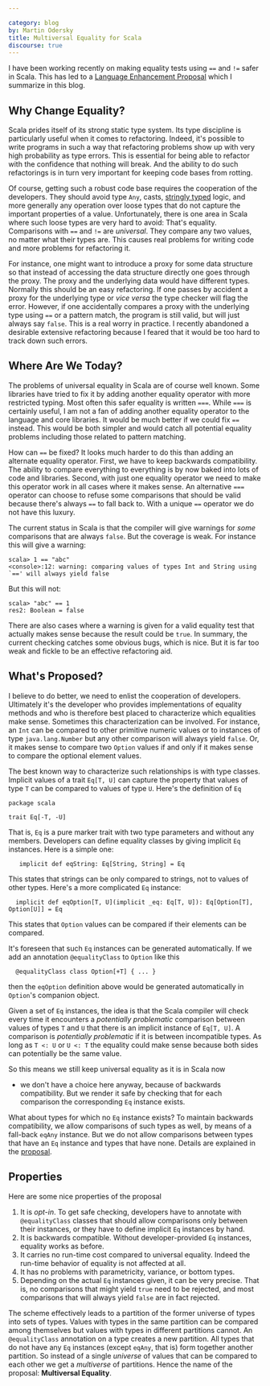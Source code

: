 ```yaml
---

category: blog
by: Martin Odersky
title: Multiversal Equality for Scala
discourse: true
---
```


I have been working recently on making equality tests using `==` and
`!=` safer in Scala. This has led to a [Language Enhancement
Proposal](https://github.com/lampepfl/dotty/issues/1247) which I summarize in this blog.

## Why Change Equality?

Scala prides itself of its strong static type system. Its type discipline is particularly useful when it comes to refactoring. Indeed, it's possible to write programs in such a way that refactoring problems show up with very high probability as type errors. This is essential for being able to refactor with the confidence that nothing will break. And the ability to do such refactorings is in turn very important for keeping code bases from rotting.

Of course, getting such a robust code base requires the cooperation of the developers. They should avoid type `Any`, casts, [stringly typed](http://c2.com/cgi/wiki?StringlyTyped) logic, and more generally any operation over loose types that do not capture the important properties of a value. Unfortunately, there is one area in Scala where such loose types are very hard to avoid: That's equality. Comparisons with `==` and `!=` are _universal_. They compare any two values, no matter what their types are. This causes real problems for writing code and more problems for refactoring it.

For instance, one might want to introduce a proxy for some data structure so that instead of accessing the data structure directly one goes through the proxy. The proxy and the underlying data would have different types. Normally this should be an easy refactoring. If one passes by accident a proxy for the underlying type or _vice versa_ the type checker will flag the error. However, if one accidentally compares a proxy with the underlying type using `==` or a pattern match, the program is still valid, but will just always say `false`. This is a real worry in practice. I recently abandoned a desirable extensive refactoring because I feared that it would be too hard to track down such errors.

## Where Are We Today?

The problems of universal equality in Scala are of course well
known. Some libraries have tried to fix it by adding another equality
operator with more restricted typing. Most often this safer equality
is written `===`. While `===` is certainly useful, I am not a fan of
adding another equality operator to the language and core
libraries. It would be much better if we could fix `==` instead. This
would be both simpler and would catch all potential equality problems
including those related to pattern matching.

How can `==` be fixed? It looks much harder to do this than adding an
alternate equality operator. First, we have to keep backwards
compatibility. The ability to compare everything to everything is by
now baked into lots of code and libraries.
Second, with just one equality operator
we need to make this operator work in all cases where it makes
sense. An alternative `===` operator can choose to refuse some
comparisons that should be valid because there's always `==`
to fall back to. With a unique `==` operator we do not have this
luxury.

The current status in Scala is that the compiler will give warnings
for _some_ comparisons that are always `false`. But the coverage is
weak. For instance this will give a warning:

    scala> 1 == "abc"
    <console>:12: warning: comparing values of types Int and String using `==' will always yield false

But this will not:

    scala> "abc" == 1
    res2: Boolean = false

There are also cases where a warning is given for a valid equality
test that actually makes sense because the result could be `true`. In
summary, the current checking catches some obvious bugs, which is
nice. But it is far too weak and fickle to be an effective refactoring
aid.


## What's Proposed?

I believe to do better, we need to enlist the cooperation of
developers. Ultimately it's the developer who provides implementations
of equality methods and who is therefore best placed to characterize
which equalities make sense. Sometimes this characterization can be
involved. For instance, an `Int` can be compared to other primitive
numeric values or to instances of type `java.lang.Number` but any other
comparison will always yield `false`. Or, it makes sense to compare
two `Option` values if and only if it makes sense to compare the optional
element values.

The best known way to characterize such relationships is with type
classes. Implicit values of a trait `Eq[T, U]` can capture the
property that values of type `T` can be compared to values of type
`U`. Here's the definition of `Eq`

    package scala

    trait Eq[-T, -U]

That is, `Eq` is a pure marker trait with two type parameters and without
any members.  Developers can define equality classes by giving
implicit `Eq` instances. Here is a simple one:

       implicit def eqString: Eq[String, String] = Eq

This states that strings can be only compared to strings, not to values of other types.
Here's a more complicated `Eq` instance:

      implicit def eqOption[T, U](implicit _eq: Eq[T, U]): Eq[Option[T], Option[U]] = Eq

This states that `Option` values can be compared if their elements can be compared.

It's foreseen that such `Eq` instances can be generated automatically. If we add
an annotation `@equalityClass` to `Option` like this

      @equalityClass class Option[+T] { ... }

then the `eqOption` definition above would be generated automatically in `Option`'s companion object.

Given a set of `Eq` instances, the idea is that the Scala
compiler will check every time it encounters a _potentially
problematic_ comparison between values of types `T` and `U` that there
is an implicit instance of `Eq[T, U]`. A comparison is _potentially
problematic_ if it is between incompatible types. As long as `T <: U`
or `U <: T` the equality could make sense because both sides can
potentially be the same value.

So this means we still keep universal equality as it is in Scala now
- we don't have a choice here anyway, because of backwards
compatibility. But we render it safe by checking that for each
comparison the corresponding `Eq` instance exists.

What about types for which no `Eq` instance exists? To maintain
backwards compatibility, we allow comparisons of such types as well,
by means of a fall-back `eqAny` instance. But we do not allow comparisons
between types that have an `Eq` instance and types that have none.
Details are explained in the
[proposal](https://github.com/lampepfl/dotty/issues/1247).

## Properties

Here are some nice properties of the proposal

 1. It is _opt-in_. To get safe checking, developers have to annotate with `@equalityClass` classes that should
     allow comparisons only between their instances, or they have to define implicit
    `Eq` instances by hand.
 2. It is backwards compatible. Without developer-provided `Eq` instances, equality works as before.
 3. It carries no run-time cost compared to universal equality. Indeed the run-time behavior of
     equality is not affected at all.
 4. It has no problems with parametricity, variance, or bottom types.
 5. Depending on the actual `Eq` instances given, it can be very precise. That is,
     no comparisons that might yield `true` need to be rejected, and most comparisons that
    will always yield `false` are in fact rejected.

The scheme effectively leads to a partition of the former universe of
types into sets of types. Values with types in the same partition can
be compared among themselves but values with types in different
partitions cannot.
An `@equalityClass` annotation on a type creates a new partition. All
types that do not have any `Eq` instances (except `eqAny`, that is)
form together another partition.
So instead of a single _universe_ of values that can be compared to
each other we get a _multiverse_ of partitions. Hence the name of the
proposal: **Multiversal Equality**.
